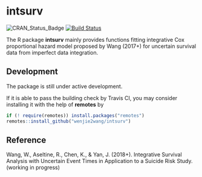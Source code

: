 # intsurv

![CRAN_Status_Badge][cranVersion]
[![Build Status][travis_master]][travis]


The R package **intsurv** mainly provides functions fitting integrative Cox
proportional hazard model proposed by Wang (2017+) for uncertain survival data
from imperfect data integration.


## Development

The package is still under active development.

If it is able to pass the building check by Travis CI, you may consider
installing it with the help of **remotes** by

```R
if (! require(remotes)) install.packages("remotes")
remotes::install_github("wenjie2wang/intsurv")
```


## Reference

Wang, W., Aseltine, R., Chen, K., & Yan, J. (2018+).  Integrative Survival
Analysis with Uncertain Event Times in Application to a Suicide Risk
Study. (working in progress)


[cranVersion]: http://www.r-pkg.org/badges/version/intsurv
[travis]: https://travis-ci.org/wenjie2wang/intsurv
[travis_master]: https://travis-ci.org/wenjie2wang/intsurv.svg?branch=master
